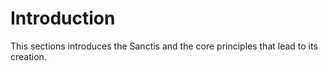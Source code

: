 # Introduction

This sections introduces the Sanctis and the core principles that lead to its creation.